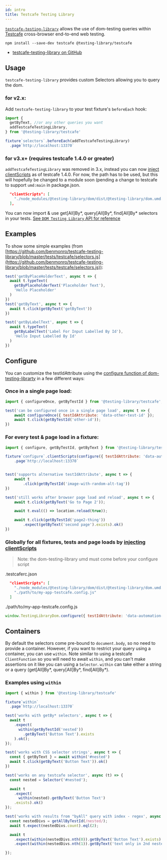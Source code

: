 ```yaml
---
id: intro
title: Testcafe Testing Library
---
```


[`testcafe-testing-library`][gh] allows the use of dom-testing queries within
[Testcafe](https://devexpress.github.io/testcafe/) cross-browser end-to-end web
testing.

```
npm install --save-dev testcafe @testing-library/testcafe
```

- [testcafe-testing-library on GitHub][gh]

## Usage

`testcafe-testing-library` provides custom Selectors allowing you to query the
dom.

### for v2.x:
Add `testcafe-testing-library` to your test fixture's `beforeEach` hook:

```javascript
import {
  getByText, //or any other queries you want
  addTestcafeTestingLibrary,
} from '@testing-library/testcafe'

fixture`selectors`.beforeEach(addTestcafeTestingLibrary)
  .page`http://localhost:13370`
```

### for v3.x+ (requires testcafe 1.4.0 or greater)
`addTestcafeTestingLibrary` was removed in 3.x, instead you can now [inject clientScripts][inject] as of testcafe 1.4.0.  For now, the path has to be used, but this will hopefully be changed to a module soon (pending a change to testcafe to support `umd:main` in package.json.

```json
  "clientScripts": [
    "./node_modules/@testing-library/dom/dist/@testing-library/dom.umd.js"
  ],
```

You can now import & use get[All]By*, query[All]By*, find[All]By*
selectors in your tests.
[See `DOM Testing Library` API for reference](dom-testing-library/api-queries.md)

## Examples

To show some simple examples (from
[https://github.com/benmonro/testcafe-testing-library/blob/master/tests/testcafe/selectors.js](https://github.com/benmonro/testcafe-testing-library/blob/master/tests/testcafe/selectors.js)):

```javascript
test('getByPlaceHolderText', async t => {
  await t.typeText(
    getByPlaceholderText('Placeholder Text'),
    'Hello Placeholder'
  )
})
test('getByText', async t => {
  await t.click(getByText('getByText'))
})

test('getByLabelText', async t => {
  await t.typeText(
    getByLabelText('Label For Input Labelled By Id'),
    'Hello Input Labelled By Id'
  )
})
```

## Configure
You can customize the testIdAttribute using the [configure function of dom-testing-librarty][config] in a few different ways:

### Once in a single page load:
```javascript
import { configureOnce, getByTestId } from '@testing-library/testcafe';

test('can be configured once in a single page load', async t => {
    await configureOnce({ testIdAttribute: 'data-other-test-id' });
    await t.click(getByTestId('other-id'));
})
```

### For every test & page load in a fixture:
```javascript
import { configure, getByTestId, getByText } from '@testing-library/testcafe';

fixture`configure`.clientScripts(configure({ testIdAttribute: 'data-automation-id' }))
    .page`http://localhost:13370`


test('supports alternative testIdAttribute', async t => {
    await t
        .click(getByTestId('image-with-random-alt-tag'))
})

test('still works after browser page load and reload', async t => {
    await t.click(getByText('Go to Page 2'));

    await t.eval(() => location.reload(true));

    await t.click(getByTestId('page2-thing'))
        .expect(getByText('second page').exists).ok()
})

```

### Globally for all fixtures, tests and page loads by [injecting clientScripts][inject]
>Note: the dom-testing-library umd must come before your configure script

.testcaferc.json
```json
  "clientScripts": [
    "./node_modules/@testing-library/dom/dist/@testing-library/dom.umd.js" 
    "./path/to/my-app-testcafe.config.js" 
  ]
```

./path/to/my-app-testcafe.config.js
```javascript
window.TestingLibraryDom.configure({ testIdAttribute: 'data-automation-id' });
```

## Containers

By default the selectors come pre-bound to `document.body`, so no need to
provide a container. However, if you want to restrict your query using a
container, you can use `within`. Note similar to using a testcafe `ClientFunction`
so you will need to await `within`, and you can't make assertions on it like you can using a `Selector`.
`within` can take either a string or a query (get[All]By*, query[All]By*, find[All]By*).

### Examples using `within`

```javascript
import { within } from '@testing-library/testcafe'

fixture`within`
  .page`http://localhost:13370`

test('works with getBy* selectors', async t => {
  await t
    .expect(
      within(getByTestId('nested'))
        .getByText('Button Text').exists
    ).ok();
});

test('works with CSS selector strings', async t => {
  const { getByText } = await within('#nested')
  await t.click(getByText('Button Text')).ok()
})

test('works on any testcafe selector', async (t) => {
  const nested = Selector('#nested');

  await t
    .expect(
      within(nested).getByText('Button Text')
    .exists).ok()
});

test('works with results from "byAll" query with index - regex', async t => {
  const nestedDivs = getAllByTestId(/nested/);
  await t.expect(nestedDivs.count).eql(2);

  await t
    .expect(within(nestedDivs.nth(0)).getByText('Button Text').exists).ok()
    .expect(within(nestedDivs.nth(1)).getByText('text only in 2nd nested').exists).ok()

});

```
[config]: https://testing-library.com/docs/dom-testing-library/api-configuration
[gh]: https://github.com/benmonro/testcafe-testing-library
[inject]:https://devexpress.github.io/testcafe/documentation/using-testcafe/common-concepts/inject-scripts-into-tested-pages.html#add-client-scripts-to-all-tests
